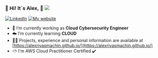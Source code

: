### 💫 Hi! It´s Alex, 👋 [![](https://visitcount.itsvg.in/api?id=AlexRivasMachin&icon=0&color=0)](https://visitcount.itsvg.in) 

[![LinkedIn](https://img.shields.io/badge/LinkedIn-%230077B5.svg?logo=linkedin&logoColor=white)](https://linkedin.com/in/alex-rivas-machin) 
[![My website](https://img.shields.io/badge/Personal%20Website-red)](https://alexrivasmachin.github.io/)



- 🔭 I’m currently working as  **Cloud Cybersecurity Engineer**
- ☁️ I’m currently learning **CLOUD**
- 👨‍💻 Projects, experience and personal information are available at [https://alexrivasmachin.github.io/](https://alexrivasmachin.github.io/)
- ⛅ I'm AWS Cloud Practitioner Certified ✔️ 

 
